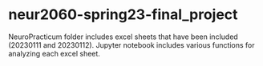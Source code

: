 # neur2060-spring23-final_project

NeuroPracticum folder includes excel sheets that have been included (20230111 and 20230112). Jupyter notebook includes various functions for analyzing each excel sheet.
